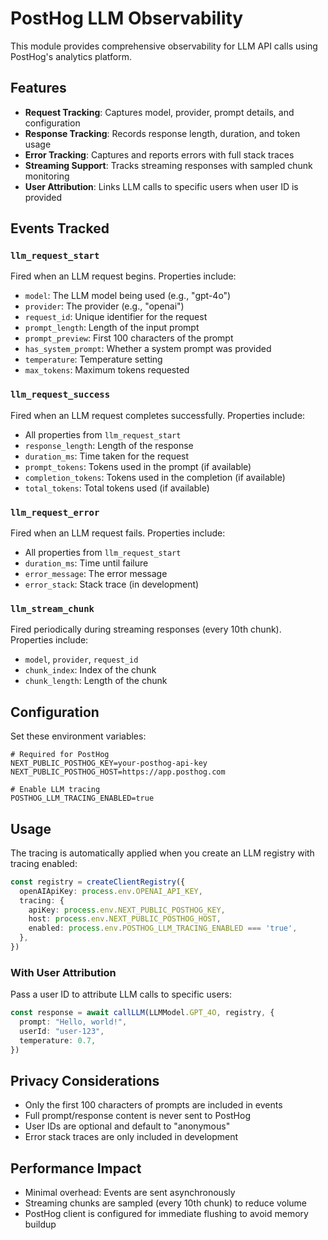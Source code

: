 # PostHog LLM Observability

This module provides comprehensive observability for LLM API calls using PostHog's analytics platform.

## Features

- **Request Tracking**: Captures model, provider, prompt details, and configuration
- **Response Tracking**: Records response length, duration, and token usage
- **Error Tracking**: Captures and reports errors with full stack traces
- **Streaming Support**: Tracks streaming responses with sampled chunk monitoring
- **User Attribution**: Links LLM calls to specific users when user ID is provided

## Events Tracked

### `llm_request_start`
Fired when an LLM request begins. Properties include:
- `model`: The LLM model being used (e.g., "gpt-4o")
- `provider`: The provider (e.g., "openai")
- `request_id`: Unique identifier for the request
- `prompt_length`: Length of the input prompt
- `prompt_preview`: First 100 characters of the prompt
- `has_system_prompt`: Whether a system prompt was provided
- `temperature`: Temperature setting
- `max_tokens`: Maximum tokens requested

### `llm_request_success`
Fired when an LLM request completes successfully. Properties include:
- All properties from `llm_request_start`
- `response_length`: Length of the response
- `duration_ms`: Time taken for the request
- `prompt_tokens`: Tokens used in the prompt (if available)
- `completion_tokens`: Tokens used in the completion (if available)
- `total_tokens`: Total tokens used (if available)

### `llm_request_error`
Fired when an LLM request fails. Properties include:
- All properties from `llm_request_start`
- `duration_ms`: Time until failure
- `error_message`: The error message
- `error_stack`: Stack trace (in development)

### `llm_stream_chunk`
Fired periodically during streaming responses (every 10th chunk). Properties include:
- `model`, `provider`, `request_id`
- `chunk_index`: Index of the chunk
- `chunk_length`: Length of the chunk

## Configuration

Set these environment variables:

```env
# Required for PostHog
NEXT_PUBLIC_POSTHOG_KEY=your-posthog-api-key
NEXT_PUBLIC_POSTHOG_HOST=https://app.posthog.com

# Enable LLM tracing
POSTHOG_LLM_TRACING_ENABLED=true
```

## Usage

The tracing is automatically applied when you create an LLM registry with tracing enabled:

```typescript
const registry = createClientRegistry({
  openAIApiKey: process.env.OPENAI_API_KEY,
  tracing: {
    apiKey: process.env.NEXT_PUBLIC_POSTHOG_KEY,
    host: process.env.NEXT_PUBLIC_POSTHOG_HOST,
    enabled: process.env.POSTHOG_LLM_TRACING_ENABLED === 'true',
  },
})
```

### With User Attribution

Pass a user ID to attribute LLM calls to specific users:

```typescript
const response = await callLLM(LLMModel.GPT_4O, registry, {
  prompt: "Hello, world!",
  userId: "user-123",
  temperature: 0.7,
})
```

## Privacy Considerations

- Only the first 100 characters of prompts are included in events
- Full prompt/response content is never sent to PostHog
- User IDs are optional and default to "anonymous"
- Error stack traces are only included in development

## Performance Impact

- Minimal overhead: Events are sent asynchronously
- Streaming chunks are sampled (every 10th chunk) to reduce volume
- PostHog client is configured for immediate flushing to avoid memory buildup